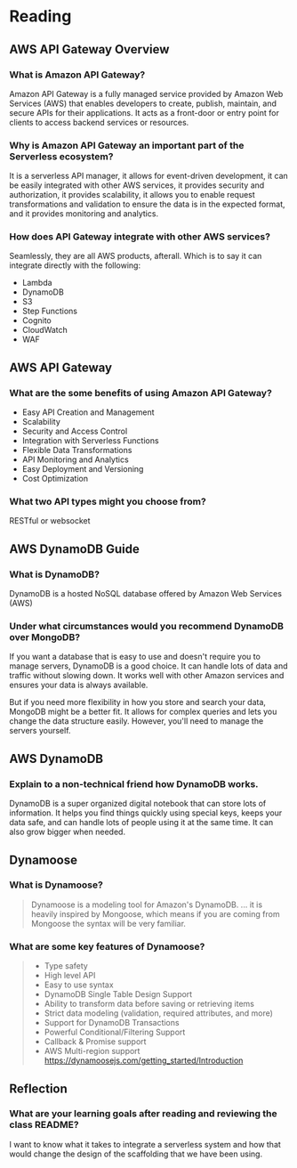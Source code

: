 # Reading
## AWS API Gateway Overview

### What is Amazon API Gateway?

Amazon API Gateway is a fully managed service provided by Amazon Web Services (AWS) that enables developers to create, publish, maintain, and secure APIs for their applications. It acts as a front-door or entry point for clients to access backend services or resources.

### Why is Amazon API Gateway an important part of the Serverless ecosystem?

It is a serverless API manager, it allows for event-driven development, it can be easily integrated with other AWS services, it provides security and authorization, it provides scalability, it allows you to enable request transformations and validation to ensure the data is in the expected format, and it provides monitoring and analytics. 

### How does API Gateway integrate with other AWS services?

Seamlessly, they are all AWS products, afterall. Which is to say it can integrate directly with the following:
- Lambda
- DynamoDB
- S3
- Step Functions
- Cognito
- CloudWatch
- WAF

## AWS API Gateway

### What are the some benefits of using Amazon API Gateway?

- Easy API Creation and Management
- Scalability
- Security and Access Control
- Integration with Serverless Functions
- Flexible Data Transformations
- API Monitoring and Analytics
- Easy Deployment and Versioning
- Cost Optimization

### What two API types might you choose from?

RESTful or websocket

## AWS DynamoDB Guide

### What is DynamoDB?

DynamoDB is a hosted NoSQL database offered by Amazon Web Services (AWS)

### Under what circumstances would you recommend DynamoDB over MongoDB?

If you want a database that is easy to use and doesn't require you to manage servers, DynamoDB is a good choice. It can handle lots of data and traffic without slowing down. It works well with other Amazon services and ensures your data is always available.

But if you need more flexibility in how you store and search your data, MongoDB might be a better fit. It allows for complex queries and lets you change the data structure easily. However, you'll need to manage the servers yourself.

## AWS DynamoDB

### Explain to a non-technical friend how DynamoDB works.

DynamoDB is a super organized digital notebook that can store lots of information. It helps you find things quickly using special keys, keeps your data safe, and can handle lots of people using it at the same time. It can also grow bigger when needed.

## Dynamoose

### What is Dynamoose?

>Dynamoose is a modeling tool for Amazon's DynamoDB. ... it is heavily inspired by Mongoose, which means if you are coming from Mongoose the syntax will be very familiar.

### What are some key features of Dynamoose?

> - Type safety
> - High level API
> - Easy to use syntax
> - DynamoDB Single Table Design Support
>- Ability to transform data before saving or retrieving items
>- Strict data modeling (validation, required attributes, and more)
>- Support for DynamoDB Transactions
>- Powerful Conditional/Filtering Support
>- Callback & Promise support
>- AWS Multi-region support
>https://dynamoosejs.com/getting_started/Introduction

## Reflection

### What are your learning goals after reading and reviewing the class README?

I want to know what it takes to integrate a serverless system and how that would change the design of the scaffolding that we have been using. 